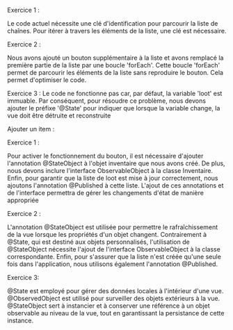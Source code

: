Exercice 1 :

Le code actuel nécessite une clé d'identification pour parcourir la liste de chaînes. Pour itérer à travers les éléments de la liste, une clé est nécessaire.

Exercice 2 :

Nous avons ajouté un bouton supplémentaire à la liste et avons remplacé la première partie de la liste par une boucle 'forEach'. Cette boucle 'forEach' permet de parcourir les éléments de la liste sans reproduire le bouton. Cela permet d'optimiser le code.

Exercice 3 :
Le code ne fonctionne pas car, par défaut, la variable 'loot' est immuable. Par conséquent, pour résoudre ce problème, nous devons ajouter le préfixe '@State' pour indiquer que lorsque la variable change, la vue doit être détruite et reconstruite

Ajouter un item :

Exercice 1 : 

Pour activer le fonctionnement du bouton, il est nécessaire d'ajouter l'annotation @StateObject à l'objet inventaire que nous avons créé. De plus, nous devons inclure l'interface ObservableObject à la classe Inventaire. Enfin, pour garantir que la liste de loot est mise à jour correctement, nous ajoutons l'annotation @Published à cette liste.
L'ajout de ces annotations et de l'interface permettra de gérer les changements d'état de manière appropriée

Exercice 2 : 

L'annotation @StateObject est utilisée pour permettre le rafraîchissement de la vue lorsque les propriétés d'un objet changent. Contrairement à @State, qui est destiné aux objets personnalisés, l'utilisation de @StateObject nécessite l'ajout de l'interface ObservableObject à la classe correspondante. Enfin, pour s'assurer que la liste n'est créée qu'une seule fois dans l'application, nous utilisons également l'annotation @Published.

Exercice 3: 

@State est employé pour gérer des données locales à l'intérieur d'une vue.
@ObservedObject est utilisé pour surveiller des objets extérieurs à la vue.
@StateObject sert à instancier et à conserver une référence à un objet observable au niveau de la vue, tout en garantissant la persistance de cette instance.
